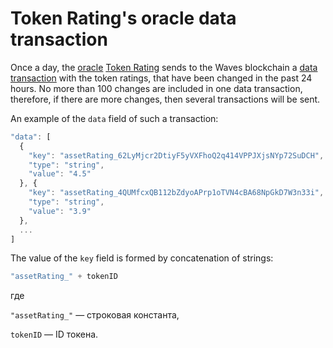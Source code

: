 # Token Rating's oracle data transaction

Once a day, the [oracle](/waves-oracles/oracle.md) [Token Rating](https://oracles.wavesexplorer.com/oracle/3P2eDV4pWJGmPjLGLrW4dsMA53te4gzkwnH) sends to the Waves blockchain a [data transaction](/blockchain/transaction-type/data-transaction.md) with the token ratings, that have been changed in the past 24 hours. No more than 100 changes are included in one data transaction, therefore, if there are more changes, then several transactions will be sent.

An example of the `data` field of such a transaction:

```js
"data": [
  {
    "key": "assetRating_62LyMjcr2DtiyF5yVXFhoQ2q414VPPJXjsNYp72SuDCH",
    "type": "string",
    "value": "4.5"
  }, {
    "key": "assetRating_4QUMfcxQB112bZdyoAPrp1oTVN4cBA68NpGkD7W3n33i",
    "type": "string",
    "value": "3.9"
  },
  ...
]
```

The value of the `key` field is formed by concatenation of strings:

```js
"assetRating_" + tokenID
```

где

`"assetRating_"` — строковая константа,

`tokenID` — ID токена.
